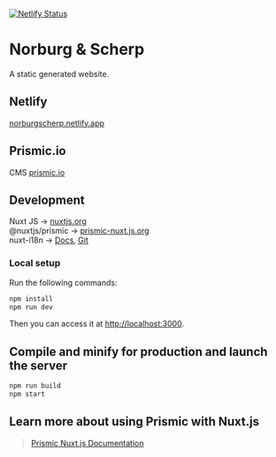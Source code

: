 


[![Netlify Status](https://api.netlify.com/api/v1/badges/510a4ab2-063f-4de1-b949-7bb8952b46cb/deploy-status)](https://app.netlify.com/sites/norburgscherp/deploys)


# Norburg & Scherp
A static generated website. 

## Netlify
[norburgscherp.netlify.app](https://norburgscherp.netlify.app/)

## Prismic.io
CMS
[prismic.io](https://prismic.io/)

## Development
Nuxt JS -> [nuxtjs.org](https://nuxtjs.org/)   
@nuxtjs/prismic -> [prismic-nuxt.js.org](https://prismic-nuxt.js.org/)   
nuxt-i18n -> [Docs](https://nuxt-community.github.io/nuxt-i18n/), [Git](https://github.com/nuxt-community/nuxt-i18n)   


### Local setup

Run the following commands:

``` bash
npm install
npm run dev
```
Then you can access it at [http://localhost:3000](http://localhost:3000).

## Compile and minify for production and launch the server
``` bash
npm run build
npm start
```

## Learn more about using Prismic with Nuxt.js

> [Prismic Nuxt.js Documentation](https://prismic.io/docs/vuejs/beyond-the-api/primsic-nuxt)

